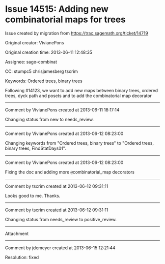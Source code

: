 # Issue 14515: Adding new combinatorial maps for trees

Issue created by migration from https://trac.sagemath.org/ticket/14719

Original creator: VivianePons

Original creation time: 2013-06-11 12:48:35

Assignee: sage-combinat

CC:  stumpc5 chrisjamesberg tscrim

Keywords: Ordered trees, binary trees

Following #14123, we want to add new maps between binary trees, ordered trees, dyck path and posets and to add the combinatorial map decorator


---

Comment by VivianePons created at 2013-06-11 18:17:14

Changing status from new to needs_review.


---

Comment by VivianePons created at 2013-06-12 08:23:00

Changing keywords from "Ordered trees, binary trees" to "Ordered trees, binary trees, FindStatDays01".


---

Comment by VivianePons created at 2013-06-12 08:23:00

Fixing the doc and adding more `@`combinatorial_map decorators


---

Comment by tscrim created at 2013-06-12 09:31:11

Looks good to me. Thanks.


---

Comment by tscrim created at 2013-06-12 09:31:11

Changing status from needs_review to positive_review.


---

Attachment


---

Comment by jdemeyer created at 2013-06-15 12:21:44

Resolution: fixed
